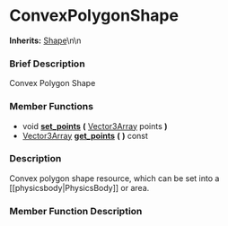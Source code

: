 #  ConvexPolygonShape  
**Inherits:** [Shape](class_shape)\\n\\n
###  Brief Description  
Convex Polygon Shape

###  Member Functions 
  * void  **[set_points](#set_points)**  **(** [Vector3Array](class_vector3array) points  **)**
  * [Vector3Array](class_vector3array)  **[get_points](#get_points)**  **(** **)** const

###  Description  
Convex polygon shape resource, which can be set into a [[physicsbody|PhysicsBody]] or area.

###  Member Function Description  
